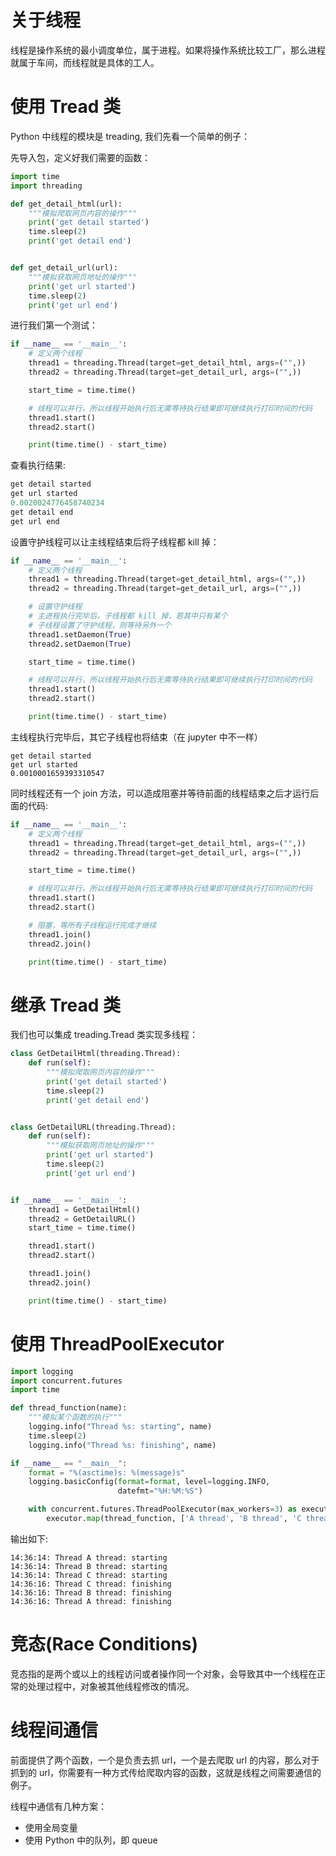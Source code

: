 # 关于线程

线程是操作系统的最小调度单位，属于进程。如果将操作系统比较工厂，那么进程就属于车间，而线程就是具体的工人。

# 使用 Tread 类

Python 中线程的模块是 treading, 我们先看一个简单的例子：

先导入包，定义好我们需要的函数：

```python
import time
import threading

def get_detail_html(url):
    """模拟爬取网页内容的操作"""
    print('get detail started')
    time.sleep(2)
    print('get detail end')


def get_detail_url(url):
    """模拟获取网页地址的操作"""
    print('get url started')
    time.sleep(2)
    print('get url end')
```

进行我们第一个测试：

```python
if __name__ == '__main__':
    # 定义两个线程
    thread1 = threading.Thread(target=get_detail_html, args=("",))
    thread2 = threading.Thread(target=get_detail_url, args=("",))

    start_time = time.time()

    # 线程可以并行，所以线程开始执行后无需等待执行结果即可继续执行打印时间的代码
    thread1.start()
    thread2.start()

    print(time.time() - start_time)
```

查看执行结果:

```python
get detail started
get url started
0.0020024776458740234
get detail end
get url end
```

设置守护线程可以让主线程结束后将子线程都 kill 掉：

```python
if __name__ == '__main__':
    # 定义两个线程
    thread1 = threading.Thread(target=get_detail_html, args=("",))
    thread2 = threading.Thread(target=get_detail_url, args=("",))

    # 设置守护线程
    # 主进程执行完毕后，子线程都 kill 掉，若其中只有某个
    # 子线程设置了守护线程，则等待另外一个
    thread1.setDaemon(True)
    thread2.setDaemon(True)

    start_time = time.time()

    # 线程可以并行，所以线程开始执行后无需等待执行结果即可继续执行打印时间的代码
    thread1.start()
    thread2.start()

    print(time.time() - start_time)
```

主线程执行完毕后，其它子线程也将结束（在 jupyter 中不一样）

```
get detail started
get url started
0.0010001659393310547
```

同时线程还有一个 join 方法，可以造成阻塞并等待前面的线程结束之后才运行后面的代码:

```python
if __name__ == '__main__':
    # 定义两个线程
    thread1 = threading.Thread(target=get_detail_html, args=("",))
    thread2 = threading.Thread(target=get_detail_url, args=("",))

    start_time = time.time()

    # 线程可以并行，所以线程开始执行后无需等待执行结果即可继续执行打印时间的代码
    thread1.start()
    thread2.start()

    # 阻塞，等所有子线程运行完成才继续
    thread1.join()
    thread2.join()

    print(time.time() - start_time)
```

# 继承 Tread 类

我们也可以集成 treading.Tread 类实现多线程：

```python
class GetDetailHtml(threading.Thread):
    def run(self):
        """模拟爬取网页内容的操作"""
        print('get detail started')
        time.sleep(2)
        print('get detail end')


class GetDetailURL(threading.Thread):
    def run(self):
        """模拟获取网页地址的操作"""
        print('get url started')
        time.sleep(2)
        print('get url end')


if __name__ == '__main__':
    thread1 = GetDetailHtml()
    thread2 = GetDetailURL()
    start_time = time.time()

    thread1.start()
    thread2.start()

    thread1.join()
    thread2.join()

    print(time.time() - start_time)
```

# 使用 ThreadPoolExecutor

```python
import logging
import concurrent.futures
import time

def thread_function(name):
    """模拟某个函数的执行"""
    logging.info("Thread %s: starting", name)
    time.sleep(2)
    logging.info("Thread %s: finishing", name)

if __name__ == "__main__":
    format = "%(asctime)s: %(message)s"
    logging.basicConfig(format=format, level=logging.INFO,
                        datefmt="%H:%M:%S")

    with concurrent.futures.ThreadPoolExecutor(max_workers=3) as executor:
        executor.map(thread_function, ['A thread', 'B thread', 'C thread'])

```

输出如下:

```
14:36:14: Thread A thread: starting
14:36:14: Thread B thread: starting
14:36:14: Thread C thread: starting
14:36:16: Thread C thread: finishing
14:36:16: Thread B thread: finishing
14:36:16: Thread A thread: finishing
```

# 竞态(Race Conditions)

竞态指的是两个或以上的线程访问或者操作同一个对象，会导致其中一个线程在正常的处理过程中，对象被其他线程修改的情况。



# 线程间通信

前面提供了两个函数，一个是负责去抓 url，一个是去爬取 url 的内容，那么对于抓到的 url，你需要有一种方式传给爬取内容的函数，这就是线程之间需要通信的例子。

线程中通信有几种方案：

- 使用全局变量
- 使用 Python 中的队列，即 queue